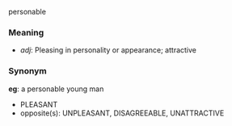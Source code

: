 personable
### Meaning
+ _adj_: Pleasing in personality or appearance; attractive

### Synonym

__eg__: a personable young man

+ PLEASANT
+ opposite(s): UNPLEASANT, DISAGREEABLE, UNATTRACTIVE


